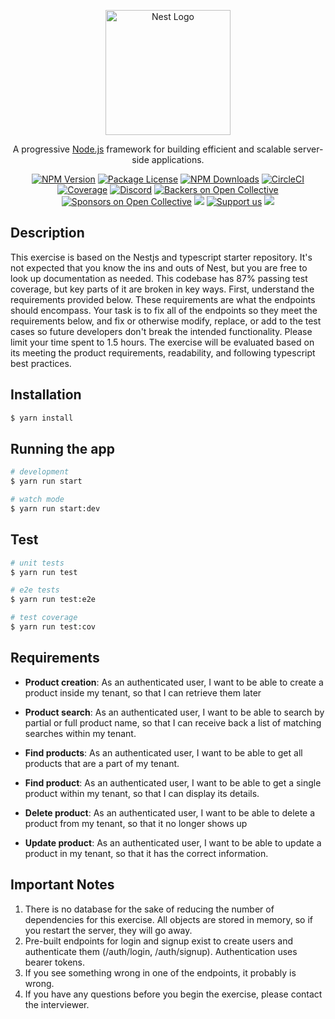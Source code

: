 <p align="center">
  <a href="http://nestjs.com/" target="blank"><img src="https://nestjs.com/img/logo-small.svg" width="200" alt="Nest Logo" /></a>
</p>

[circleci-image]: https://img.shields.io/circleci/build/github/nestjs/nest/master?token=abc123def456
[circleci-url]: https://circleci.com/gh/nestjs/nest

  <p align="center">A progressive <a href="http://nodejs.org" target="_blank">Node.js</a> framework for building efficient and scalable server-side applications.</p>
    <p align="center">
<a href="https://www.npmjs.com/~nestjscore" target="_blank"><img src="https://img.shields.io/npm/v/@nestjs/core.svg" alt="NPM Version" /></a>
<a href="https://www.npmjs.com/~nestjscore" target="_blank"><img src="https://img.shields.io/npm/l/@nestjs/core.svg" alt="Package License" /></a>
<a href="https://www.npmjs.com/~nestjscore" target="_blank"><img src="https://img.shields.io/npm/dm/@nestjs/common.svg" alt="NPM Downloads" /></a>
<a href="https://circleci.com/gh/nestjs/nest" target="_blank"><img src="https://img.shields.io/circleci/build/github/nestjs/nest/master" alt="CircleCI" /></a>
<a href="https://coveralls.io/github/nestjs/nest?branch=master" target="_blank"><img src="https://coveralls.io/repos/github/nestjs/nest/badge.svg?branch=master#9" alt="Coverage" /></a>
<a href="https://discord.gg/G7Qnnhy" target="_blank"><img src="https://img.shields.io/badge/discord-online-brightgreen.svg" alt="Discord"/></a>
<a href="https://opencollective.com/nest#backer" target="_blank"><img src="https://opencollective.com/nest/backers/badge.svg" alt="Backers on Open Collective" /></a>
<a href="https://opencollective.com/nest#sponsor" target="_blank"><img src="https://opencollective.com/nest/sponsors/badge.svg" alt="Sponsors on Open Collective" /></a>
  <a href="https://paypal.me/kamilmysliwiec" target="_blank"><img src="https://img.shields.io/badge/Donate-PayPal-ff3f59.svg"/></a>
    <a href="https://opencollective.com/nest#sponsor"  target="_blank"><img src="https://img.shields.io/badge/Support%20us-Open%20Collective-41B883.svg" alt="Support us"></a>
  <a href="https://twitter.com/nestframework" target="_blank"><img src="https://img.shields.io/twitter/follow/nestframework.svg?style=social&label=Follow"></a>
</p>
  <!--[![Backers on Open Collective](https://opencollective.com/nest/backers/badge.svg)](https://opencollective.com/nest#backer)
  [![Sponsors on Open Collective](https://opencollective.com/nest/sponsors/badge.svg)](https://opencollective.com/nest#sponsor)-->

## Description

This exercise is based on the Nestjs and typescript starter repository. It's not expected that you know the ins and outs of Nest, but you are free to look up documentation as needed. This codebase has 87% passing test coverage, but key parts of it are broken in key ways. First, understand the requirements provided below. These requirements are what the endpoints should encompass. Your task is to fix all of the endpoints so they meet the requirements below, and fix or otherwise modify, replace, or add to the test cases so future developers don't break the intended functionality. Please limit your time spent to 1.5 hours. The exercise will be evaluated based on its meeting the product requirements, readability, and following typescript best practices.

## Installation

```bash
$ yarn install
```

## Running the app

```bash
# development
$ yarn run start

# watch mode
$ yarn run start:dev

```

## Test

```bash
# unit tests
$ yarn run test

# e2e tests
$ yarn run test:e2e

# test coverage
$ yarn run test:cov
```


## Requirements
- **Product creation**:  As an authenticated user, I want to be able to create a product inside my tenant, so that I can retrieve them later

- **Product search**: As an authenticated user, I want to be able to search by partial or full product name, so that I can receive back a list of matching searches within my tenant.

- **Find products**: As an authenticated user, I want to be able to get all products that are a part of my tenant.

- **Find product**: As an authenticated user, I want to be able to get a single product within my tenant, so that I can display its details.

- **Delete product**: As an authenticated user, I want to be able to delete a product from my tenant, so that it no longer shows up

- **Update product**: As an authenticated user, I want to be able to update a product in my tenant, so that it has the correct information.


## Important Notes
1. There is no database for the sake of reducing the number of dependencies for this exercise. All objects are stored in memory, so if you restart the server, they will go away.
2. Pre-built endpoints for login and signup exist to create users and authenticate them (/auth/login, /auth/signup). Authentication uses bearer tokens.
3. If you see something wrong in one of the endpoints, it probably is wrong.
4. If you have any questions before you begin the exercise, please contact the interviewer.